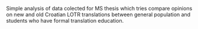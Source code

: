 Simple analysis of data colected for MS thesis which tries compare opinions on new and old Croatian LOTR translations between general population and students who have formal translation education.
